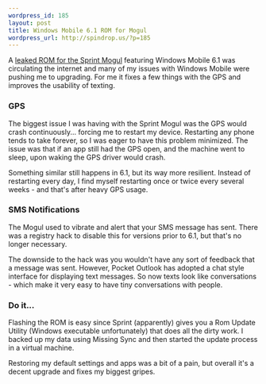 ```yaml
--- 
wordpress_id: 185
layout: post
title: Windows Mobile 6.1 ROM for Mogul
wordpress_url: http://spindrop.us/?p=185
---
```

[nextrom]: http://www.phonenews.com/phones/index.php/HTC_PPC-6800_/_XV6800_/_Mogul_/_P4000_/_Titan

A [leaked ROM for the Sprint Mogul][nextrom] featuring Windows Mobile 6.1 was circulating the internet and many of my issues with Windows Mobile were pushing me to upgrading.  For me it fixes a few things with the GPS and improves the usability of texting.

### GPS

The biggest issue I was having with the Sprint Mogul was the GPS would crash continuously... forcing me to restart my device.  Restarting any phone tends to take forever, so I was eager to have this problem minimized.  The issue was that if an app still had the GPS open, and the machine went to sleep, upon waking the GPS driver would crash.

Something similar still happens in 6.1, but its way more resilient.  Instead of restarting every day, I find myself restarting once or twice every several weeks - and that's after heavy GPS usage.

### SMS Notifications

The Mogul used to vibrate and alert that your SMS message has sent.  There was a registry hack to disable this for versions prior to 6.1, but that's no longer necessary.

The downside to the hack was you wouldn't have any sort of feedback that a message was sent.  However, Pocket Outlook has adopted a chat style interface for displaying text messages.  So now texts look like conversations - which make it very easy to have tiny conversations with people.

### Do it...

Flashing the ROM is easy since Sprint (apparently) gives you a Rom Update Utility (Windows executable unfortunately) that does all the dirty work.  I backed up my data using Missing Sync and then started the update process in a virtual machine.

Restoring my default settings and apps was a bit of a pain, but overall it's a decent upgrade and fixes my biggest gripes.
